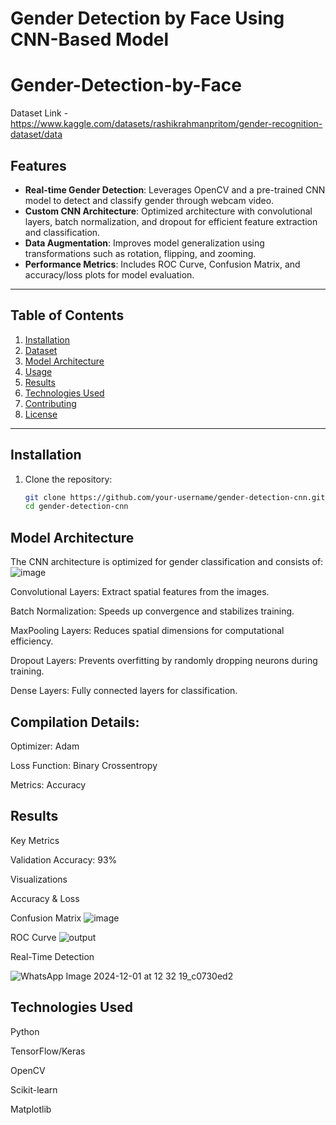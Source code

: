# Gender Detection by Face Using CNN-Based Model
# Gender-Detection-by-Face
 Dataset Link - https://www.kaggle.com/datasets/rashikrahmanpritom/gender-recognition-dataset/data

## Features  
- **Real-time Gender Detection**: Leverages OpenCV and a pre-trained CNN model to detect and classify gender through webcam video.  
- **Custom CNN Architecture**: Optimized architecture with convolutional layers, batch normalization, and dropout for efficient feature extraction and classification.  
- **Data Augmentation**: Improves model generalization using transformations such as rotation, flipping, and zooming.  
- **Performance Metrics**: Includes ROC Curve, Confusion Matrix, and accuracy/loss plots for model evaluation.  

---

## Table of Contents  
1. [Installation](#installation)  
2. [Dataset](#dataset)  
3. [Model Architecture](#model-architecture)  
4. [Usage](#usage)  
5. [Results](#results)  
6. [Technologies Used](#technologies-used)  
7. [Contributing](#contributing)  
8. [License](#license)  

---

## Installation  

1. Clone the repository:  
   ```bash
   git clone https://github.com/your-username/gender-detection-cnn.git
   cd gender-detection-cnn


## Model Architecture
The CNN architecture is optimized for gender classification and consists of:
![image](https://github.com/user-attachments/assets/502ce16c-f49a-46d7-9795-d13b93797bca)



Convolutional Layers: Extract spatial features from the images.

Batch Normalization: Speeds up convergence and stabilizes training.

MaxPooling Layers: Reduces spatial dimensions for computational efficiency.

Dropout Layers: Prevents overfitting by randomly dropping neurons during training.

Dense Layers: Fully connected layers for classification.


## Compilation Details:
Optimizer: Adam

Loss Function: Binary Crossentropy

Metrics: Accuracy

## Results
Key Metrics

Validation Accuracy: 93%

Visualizations

Accuracy & Loss


Confusion Matrix
![image](https://github.com/user-attachments/assets/67264fea-648e-4602-a377-b54a9bfc22db)


ROC Curve
![output](https://github.com/user-attachments/assets/96ad4da4-0659-40d4-9a45-de93774d1b03)


Real-Time Detection

![WhatsApp Image 2024-12-01 at 12 32 19_c0730ed2](https://github.com/user-attachments/assets/f9e84722-73d5-46e4-a3f5-e3517caa3dbd)



## Technologies Used

Python

TensorFlow/Keras

OpenCV

Scikit-learn

Matplotlib


